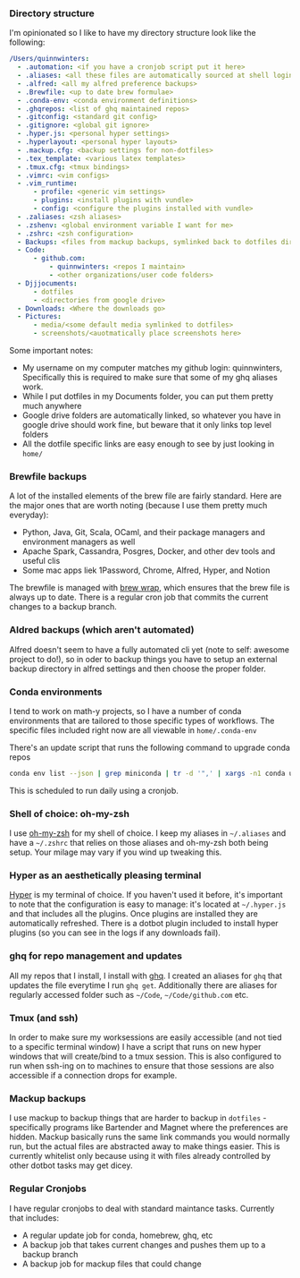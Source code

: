 ### Directory structure

I'm opinionated so I like to have my directory structure look like the
following:

```yaml
/Users/quinnwinters:
  - .automation: <if you have a cronjob script put it here>
  - .aliases: <all these files are automatically sourced at shell login>
  - .alfred: <all my alfred preference backups>
  - .Brewfile: <up to date brew formulae>
  - .conda-env: <conda environment definitions>
  - .ghqrepos: <list of ghq maintained repos>
  - .gitconfig: <standard git config>
  - .gitignore: <global git ignore>
  - .hyper.js: <personal hyper settings>
  - .hyperlayout: <personal hyper layouts>
  - .mackup.cfg: <backup settings for non-dotfiles>
  - .tex_template: <various latex templates>
  - .tmux.cfg: <tmux bindings>
  - .vimrc: <vim configs>
  - .vim_runtime:
      - profile: <generic vim settings>
      - plugins: <install plugins with vundle>
      - config: <configure the plugins installed with vundle>
  - .zaliases: <zsh aliases>
  - .zshenv: <global environment variable I want for me>
  - .zshrc: <zsh configuration>
  - Backups: <files from mackup backups, symlinked back to dotfiles dir>
  - Code:
      - github.com:
          - quinnwinters: <repos I maintain>
          - <other organizations/user code folders>
  - Djjjocuments:
      - dotfiles
      - <directories from google drive>
  - Downloads: <Where the downloads go>
  - Pictures:
      - media/<some default media symlinked to dotfiles>
      - screenshots/<auotmatically place screenshots here>
```

Some important notes:

- My username on my computer matches my github login: quinnwinters, Specifically
  this is required to make sure that some of my ghq aliases work.
- While I put dotfiles in my Documents folder, you can put them pretty much
  anywhere
- Google drive folders are automatically linked, so whatever you have in google
  drive should work fine, but beware that it only links top level folders
- All the dotfile specific links are easy enough to see by just looking in
  `home/`

### Brewfile backups

A lot of the installed elements of the brew file are fairly standard. Here are
the major ones that are worth noting (because I use them pretty much everyday):

- Python, Java, Git, Scala, OCaml, and their package managers and environment
  managers as well
- Apache Spark, Cassandra, Posgres, Docker, and other dev tools and useful clis
- Some mac apps liek 1Password, Chrome, Alfred, Hyper, and Notion

The brewfile is managed with
[brew wrap](https://homebrew-file.readthedocs.io/en/latest/brew-wrap.html),
which ensures that the brew file is always up to date. There is a regular cron
job that commits the current changes to a backup branch.

### Aldred backups (which aren't automated)

Alfred doesn't seem to have a fully automated cli yet (note to self: awesome
project to do!), so in oder to backup things you have to setup an external
backup directory in alfred settings and then choose the proper folder.

### Conda environments

I tend to work on math-y projects, so I have a number of conda environments that
are tailored to those specific types of workflows. The specific files included
right now are all viewable in `home/.conda-env`

There's an update script that runs the following command to upgrade conda repos

```bash
conda env list --json | grep miniconda | tr -d '",' | xargs -n1 conda update --update-all --prefix
```

This is scheduled to run daily using a cronjob.

### Shell of choice: oh-my-zsh

I use [oh-my-zsh](https://ohmyz.sh/) for my shell of choice. I keep my aliases
in `~/.aliases` and have a `~/.zshrc` that relies on those aliases and oh-my-zsh
both being setup. Your milage may vary if you wind up tweaking this.

### Hyper as an aesthetically pleasing terminal

[Hyper](https://hyper.is) is my terminal of choice. If you haven't used it
before, it's important to note that the configuration is easy to manage: it's
located at `~/.hyper.js` and that includes all the plugins. Once plugins are
installed they are automatically refreshed. There is a dotbot plugin included to
install hyper plugins (so you can see in the logs if any downloads fail).

### ghq for repo management and updates

All my repos that I install, I install with
[ghq](https://github.com/x-motemen/ghq). I created an aliases for `ghq` that
updates the file everytime I run `ghq get`. Additionally there are aliases for
regularly accessed folder such as `~/Code`, `~/Code/github.com` etc.

### Tmux (and ssh)

In order to make sure my worksessions are easily accessible (and not tied to a
specific terminal window) I have a script that runs on new hyper windows that
will create/bind to a tmux session. This is also configured to run when ssh-ing
on to machines to ensure that those sessions are also accessible if a connection
drops for example.

### Mackup backups

I use mackup to backup things that are harder to backup in `dotfiles` -
specifically programs like Bartender and Magnet where the preferences are
hidden. Mackup basically runs the same link commands you would normally run, but
the actual files are abstracted away to make things easier. This is currently
whitelist only because using it with files already controlled by other dotbot
tasks may get dicey.

### Regular Cronjobs

I have regular cronjobs to deal with standard maintance tasks. Currently that
includes:

- A regular update job for conda, homebrew, ghq, etc
- A backup job that takes current changes and pushes them up to a backup branch
- A backup job for mackup files that could change
